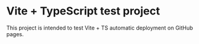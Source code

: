 # Vite + TypeScript test project

This project is intended to test Vite + TS automatic deployment on GitHub pages.
